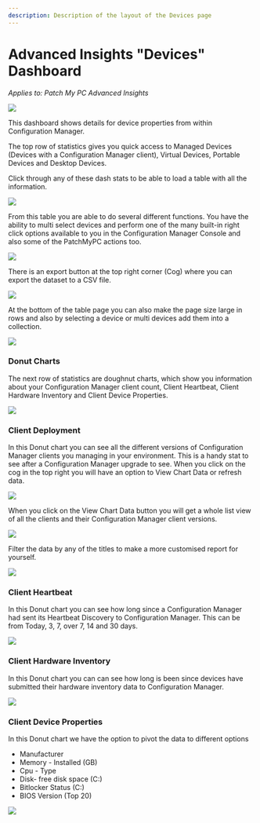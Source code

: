 ```yaml
---
description: Description of the layout of the Devices page
---
```


# Advanced Insights "Devices" Dashboard

_Applies to: Patch My PC Advanced Insights_

![](/_images/image-%28507%29.png-"Devices-Home-Page" "")

This dashboard shows details for device properties from within Configuration Manager.

The top row of statistics gives you quick access to Managed Devices (Devices with a Configuration Manager client), Virtual Devices, Portable Devices and Desktop Devices.

Click through any of these dash stats to be able to load a table with all the information.

![](/_images/image-%28492%29.png-"Portable-Devices" "")

From this table you are able to do several different functions.  You have the ability to multi select devices and perform one of the many built-in right click options available to you in the Configuration Manager Console and also some of the PatchMyPC actions too.

![](/_images/image-%28510%29.png-"Bulk-Actions" "")

There is an export button at the top right corner (Cog) where you can export the dataset to a CSV file.

![](/_images/image-%28511%29.png-"Export-Data-Button" "")

At the bottom of the table page you can also make the page size large in rows and also by selecting a device or multi devices add them into a collection.

![](/_images/image-%28514%29.png-"Page-Size-drop-down-and-Add-to-Collection" "")

### Donut Charts

The next row of statistics are doughnut charts, which show you information about your Configuration Manager client count, Client Heartbeat, Client Hardware Inventory and Client Device Properties.

![](/_images/image-%28515%29.png-"Client-Device-Properties" "")

### Client Deployment

In this Donut chart you can see all the different versions of Configuration Manager clients you managing in your environment.  This is a handy stat to see after a Configuration Manager upgrade to see.  When you click on the cog in the top right you will have an option to View Chart Data or refresh data.

![](/_images/image-%28516%29.png-"Cog-button" "")

When you click on the View Chart Data button you will get a whole list view of all the clients and their Configuration Manager client versions.

![](/_images/image-%28494%29.png-"Client-Deployment-Table" "")

Filter the data by any of the titles to make a more customised report for yourself.

![](/_images/image-%28495%29.png-"Filter-table-view" "")

### Client Heartbeat&#x20;

In this Donut chart you can see how long since a Configuration Manager had sent its Heartbeat Discovery to Configuration Manager.  This can be from Today, 3, 7, over 7, 14 and 30 days.

![](/_images/image-%28520%29.png-"Client-Heartbeat-discovery" "")

### Client Hardware Inventory

In this Donut chart you can can see how long is been since devices have submitted their hardware inventory data to Configuration Manager.

![](/_images/image-%28522%29.png-"Client-Hardware-Inventory" "")

### Client Device Properties

In this Donut chart we have the option to pivot the data to different options

* Manufacturer
* Memory - Installed (GB)
* Cpu - Type
* Disk- free disk space (C:)
* Bitlocker Status (C:)
* BIOS Version (Top 20)

![](/_images/image-%28523%29.png-"Client-Device-Properties" "")
